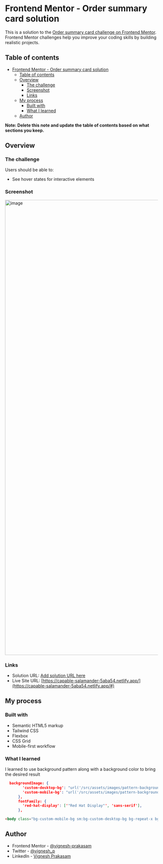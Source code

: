 # Frontend Mentor - Order summary card solution

This is a solution to the [Order summary card challenge on Frontend Mentor](https://www.frontendmentor.io/challenges/order-summary-component-QlPmajDUj). Frontend Mentor challenges help you improve your coding skills by building realistic projects. 

## Table of contents

- [Frontend Mentor - Order summary card solution](#frontend-mentor---order-summary-card-solution)
  - [Table of contents](#table-of-contents)
  - [Overview](#overview)
    - [The challenge](#the-challenge)
    - [Screenshot](#screenshot)
    - [Links](#links)
  - [My process](#my-process)
    - [Built with](#built-with)
    - [What I learned](#what-i-learned)
  - [Author](#author)

**Note: Delete this note and update the table of contents based on what sections you keep.**

## Overview

### The challenge

Users should be able to:

- See hover states for interactive elements

### Screenshot

<img width="1502" alt="image" src="https://github.com/user-attachments/assets/ea1355f8-3c0b-4cef-9982-2fe29a095c7f">


### Links

- Solution URL: [Add solution URL here](https://your-solution-url.com)
- Live Site URL: [https://capable-salamander-5aba54.netlify.app/](https://capable-salamander-5aba54.netlify.app/#)

## My process

### Built with

- Semantic HTML5 markup
- Tailwind CSS
- Flexbox
- CSS Grid
- Mobile-first workflow


### What I learned

I learned to use background pattern along with a background color to bring the desired result

```json
  backgroundImage: {
        'custom-desktop-bg': "url('/src/assets/images/pattern-background-desktop.svg')",
        'custom-mobile-bg': "url('/src/assets/images/pattern-background-mobile.svg')",
      },
      fontFamily: {
        'red-hat-display': ['"Red Hat Display"', 'sans-serif'],
      },
```

```html
<body class="bg-custom-mobile-bg sm:bg-custom-desktop-bg bg-repeat-x bg-primary-pale font-red-hat-display">
```


## Author

- Frontend Mentor - [@vignesh-prakasam](https://www.frontendmentor.io/profile/vignesh-prakasam)
- Twitter - [@vignesh_p](https://www.twitter.com/vignesh_p)
- LinkedIn - [Vignesh Prakasam](https://www.linkedin.com/in/vprakasam/)



